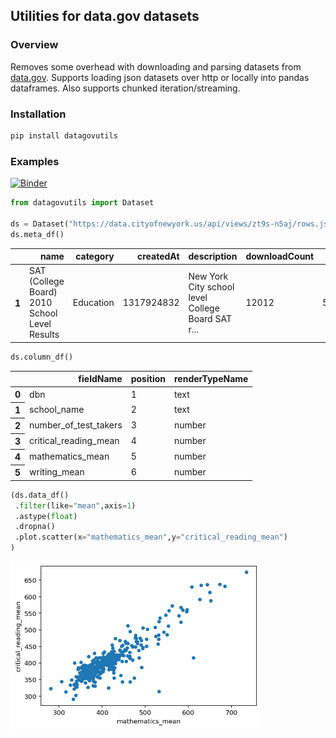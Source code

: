 ## Utilities for data.gov datasets

### Overview

Removes some overhead with downloading and parsing datasets from [data.gov](https://data.gov/).
Supports loading json datasets over http or locally into pandas dataframes. Also supports
chunked iteration/streaming.

### Installation

```bash
pip install datagovutils
```

### Examples

[![Binder](https://mybinder.org/badge_logo.svg)](https://mybinder.org/v2/gh/aminnj/datagovutils/master?filepath=examples%2Fnycsat.ipynb)

```python
from datagovutils import Dataset

ds = Dataset("https://data.cityofnewyork.us/api/views/zt9s-n5aj/rows.json?accessType=DOWNLOAD")
ds.meta_df()
```
<table>
  <thead>
    <tr style="text-align: right;">
      <th></th>
      <th>name</th>
      <th>category</th>
      <th>createdAt</th>
      <th>description</th>
      <th>downloadCount</th>
      <th>oid</th>
      <th>publicationDate</th>
      <th>tableId</th>
    </tr>
  </thead>
  <tbody>
    <tr>
      <th>1</th>
      <td>SAT (College Board) 2010 School Level Results</td>
      <td>Education</td>
      <td>1317924832</td>
      <td>New York City school level College Board SAT r...</td>
      <td>12012</td>
      <td>502721</td>
      <td>1556209725</td>
      <td>290785</td>
    </tr>
  </tbody>
</table>

```python
ds.column_df()
```
<table>
  <thead>
    <tr style="text-align: right;"> <th></th> <th>fieldName</th> <th>position</th> <th>renderTypeName</th> </tr>
  </thead>
  <tbody>
    <tr> <th>0</th> <td>dbn</td> <td>1</td> <td>text</td> </tr>
    <tr> <th>1</th> <td>school_name</td> <td>2</td> <td>text</td> </tr>
    <tr> <th>2</th> <td>number_of_test_takers</td> <td>3</td> <td>number</td> </tr>
    <tr> <th>3</th> <td>critical_reading_mean</td> <td>4</td> <td>number</td> </tr>
    <tr> <th>4</th> <td>mathematics_mean</td> <td>5</td> <td>number</td> </tr>
    <tr> <th>5</th> <td>writing_mean</td> <td>6</td> <td>number</td> </tr>
  </tbody>
</table>

```python
(ds.data_df()
 .filter(like="mean",axis=1)
 .astype(float)
 .dropna()
 .plot.scatter(x="mathematics_mean",y="critical_reading_mean")
)
```
<img src="images/example_nycsat.png" width="400px" />
